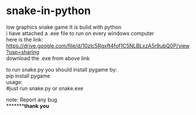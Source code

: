 # snake-in-python
low graphics snake game
It is bulid with python\
i have attached a .exe file to run on every windows computer\
here is the link:  https://drive.google.com/file/d/10zlc5Rgxft4fof1C5NLBLxzA5r9ubQ0P/view?usp=sharing<br />
download the .exe from above link <br />

to run snake.py  you should install pygame by:<br />
                           pip install pygame<br />
usage:<br />
            #just run snake.py or snake.exe <br />
            
note: Report any bug<br />
*****************************thank you**********************
